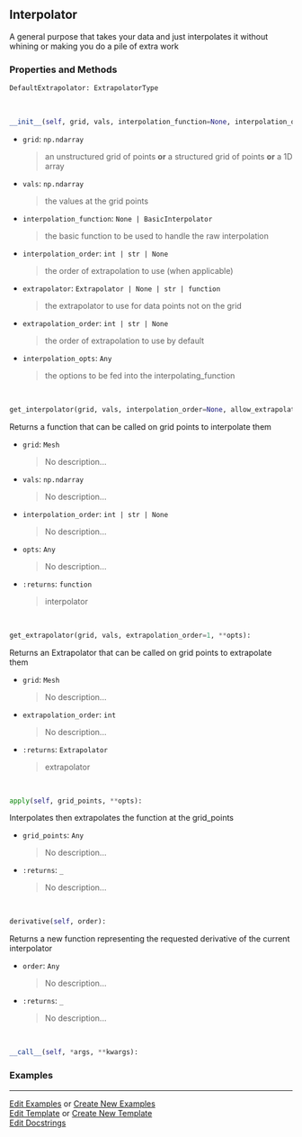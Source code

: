 ## <a id="McUtils.Zachary.Interpolator.Interpolator">Interpolator</a>
A general purpose that takes your data and just interpolates it without whining or making you do a pile of extra work

### Properties and Methods
```python
DefaultExtrapolator: ExtrapolatorType
```
<a id="McUtils.Zachary.Interpolator.Interpolator.__init__" class="docs-object-method">&nbsp;</a>
```python
__init__(self, grid, vals, interpolation_function=None, interpolation_order=None, extrapolator=None, extrapolation_order=None, **interpolation_opts): 
```

- `grid`: `np.ndarray`
    >an unstructured grid of points **or** a structured grid of points **or** a 1D array
- `vals`: `np.ndarray`
    >the values at the grid points
- `interpolation_function`: `None | BasicInterpolator`
    >the basic function to be used to handle the raw interpolation
- `interpolation_order`: `int | str | None`
    >the order of extrapolation to use (when applicable)
- `extrapolator`: `Extrapolator | None | str | function`
    >the extrapolator to use for data points not on the grid
- `extrapolation_order`: `int | str | None`
    >the order of extrapolation to use by default
- `interpolation_opts`: `Any`
    >the options to be fed into the interpolating_function

<a id="McUtils.Zachary.Interpolator.Interpolator.get_interpolator" class="docs-object-method">&nbsp;</a>
```python
get_interpolator(grid, vals, interpolation_order=None, allow_extrapolation=True, **opts): 
```
Returns a function that can be called on grid points to interpolate them
- `grid`: `Mesh`
    >No description...
- `vals`: `np.ndarray`
    >No description...
- `interpolation_order`: `int | str | None`
    >No description...
- `opts`: `Any`
    >No description...
- `:returns`: `function`
    >interpolator

<a id="McUtils.Zachary.Interpolator.Interpolator.get_extrapolator" class="docs-object-method">&nbsp;</a>
```python
get_extrapolator(grid, vals, extrapolation_order=1, **opts): 
```
Returns an Extrapolator that can be called on grid points to extrapolate them
- `grid`: `Mesh`
    >No description...
- `extrapolation_order`: `int`
    >No description...
- `:returns`: `Extrapolator`
    >extrapolator

<a id="McUtils.Zachary.Interpolator.Interpolator.apply" class="docs-object-method">&nbsp;</a>
```python
apply(self, grid_points, **opts): 
```
Interpolates then extrapolates the function at the grid_points
- `grid_points`: `Any`
    >No description...
- `:returns`: `_`
    >No description...

<a id="McUtils.Zachary.Interpolator.Interpolator.derivative" class="docs-object-method">&nbsp;</a>
```python
derivative(self, order): 
```
Returns a new function representing the requested derivative
        of the current interpolator
- `order`: `Any`
    >No description...
- `:returns`: `_`
    >No description...

<a id="McUtils.Zachary.Interpolator.Interpolator.__call__" class="docs-object-method">&nbsp;</a>
```python
__call__(self, *args, **kwargs): 
```

### Examples




___

[Edit Examples](https://github.com/McCoyGroup/McUtils/edit/edit/ci/examples/ci/docs/McUtils/Zachary/Interpolator/Interpolator.md) or 
[Create New Examples](https://github.com/McCoyGroup/McUtils/new/edit/?filename=ci/examples/ci/docs/McUtils/Zachary/Interpolator/Interpolator.md) <br/>
[Edit Template](https://github.com/McCoyGroup/McUtils/edit/edit/ci/docs/ci/docs/McUtils/Zachary/Interpolator/Interpolator.md) or 
[Create New Template](https://github.com/McCoyGroup/McUtils/new/edit/?filename=ci/docs/templates/ci/docs/McUtils/Zachary/Interpolator/Interpolator.md) <br/>
[Edit Docstrings](https://github.com/McCoyGroup/McUtils/edit/edit/McUtils/Zachary/Interpolator.py?message=Update%20Docs)